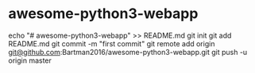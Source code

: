 # awesome-python3-webapp
echo "# awesome-python3-webapp" >> README.md
git init
git add README.md
git commit -m "first commit"
git remote add origin git@github.com:Bartman2016/awesome-python3-webapp.git
git push -u origin master
